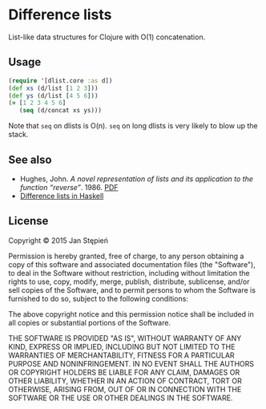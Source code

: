 # Difference lists

List-like data structures for Clojure with O(1) concatenation.

## Usage

```clojure
(require '[dlist.core :as d])
(def xs (d/list [1 2 3]))
(def ys (d/list [4 5 6]))
(= [1 2 3 4 5 6]
   (seq (d/concat xs ys)))
```

Note that `seq` on dlists is O(n).
`seq` on long dlists is very likely to blow up the stack.

## See also

 - Hughes, John. _A novel representation of lists and its application to the
   function “reverse”_. 1986.
   [PDF](http://www.cs.tufts.edu/~nr/cs257/archive/john-hughes/lists.pdf)
 - [Difference lists in Haskell](https://github.com/spl/dlist)

## License

Copyright © 2015 Jan Stępień

Permission is hereby granted, free of charge, to any person
obtaining a copy of this software and associated documentation
files (the "Software"), to deal in the Software without
restriction, including without limitation the rights to use,
copy, modify, merge, publish, distribute, sublicense, and/or
sell copies of the Software, and to permit persons to whom the
Software is furnished to do so, subject to the following conditions:

The above copyright notice and this permission notice shall be included
in all copies or substantial portions of the Software.

THE SOFTWARE IS PROVIDED "AS IS", WITHOUT WARRANTY OF ANY KIND, EXPRESS
OR IMPLIED, INCLUDING BUT NOT LIMITED TO THE WARRANTIES OF MERCHANTABILITY,
FITNESS FOR A PARTICULAR PURPOSE AND NONINFRINGEMENT. IN NO EVENT SHALL
THE AUTHORS OR COPYRIGHT HOLDERS BE LIABLE FOR ANY CLAIM, DAMAGES OR OTHER
LIABILITY, WHETHER IN AN ACTION OF CONTRACT, TORT OR OTHERWISE, ARISING
FROM, OUT OF OR IN CONNECTION WITH THE SOFTWARE OR THE USE OR OTHER
DEALINGS IN THE SOFTWARE.
